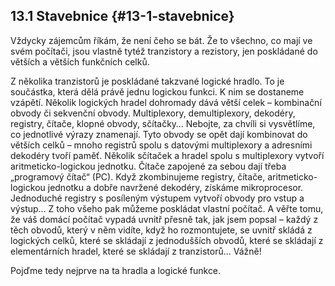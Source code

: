 ## 13.1 Stavebnice {#13-1-stavebnice}

Vždycky zájemcům říkám, že není čeho se bát. Že to všechno, co mají ve svém počítači, jsou vlastně tytéž tranzistory a rezistory, jen poskládané do větších a větších funkčních celků.

Z několika tranzistorů je poskládané takzvané logické hradlo. To je součástka, která dělá právě jednu logickou funkci. K nim se dostaneme vzápětí. Několik logických hradel dohromady dává větší celek – kombinační obvody či sekvenční obvody. Multiplexory, demultiplexory, dekodéry, registry, čítače, klopné obvody, sčítačky… Nebojte, za chvíli si vysvětlíme, co jednotlivé výrazy znamenají. Tyto obvody se opět dají kombinovat do větších celků – mnoho registrů spolu s datovými multiplexory a adresními dekodéry tvoří paměť. Několik sčítaček a hradel spolu s multiplexory vytvoří aritmeticko-logickou jednotku. Čítače zapojené za sebou dají třeba „programový čítač“ (PC). Když zkombinujeme registry, čítače, aritmeticko-logickou jednotku a dobře navržené dekodéry, získáme mikroprocesor. Jednoduché registry s posíleným výstupem vytvoří obvody pro vstup a výstup… Z toho všeho pak můžeme poskládat vlastní počítač. A věřte tomu, že váš domácí počítač vypadá uvnitř přesně tak, jak jsem popsal – každý z těch obvodů, který v něm vidíte, když ho rozmontujete, se uvnitř skládá z logických celků, které se skládají z jednodušších obvodů, které se skládají z elementárních hradel, které se skládají z tranzistorů… Vážně!

Pojďme tedy nejprve na ta hradla a logické funkce.
